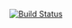 [![Build Status](https://travis-ci.org/17viu18m/lab07.svg?branch=master)](https://travis-ci.org/17viu18m/lab07)
